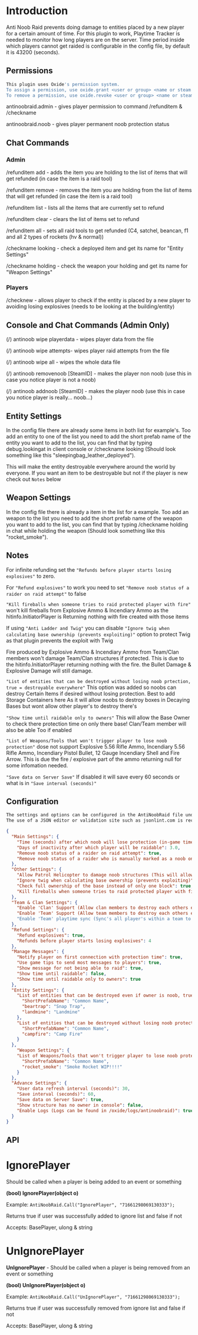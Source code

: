 # Introduction
Anti Noob Raid prevents doing damage to entities placed by a new player for a certain amount of time.
For this plugin to work, Playtime Tracker is needed to monitor how long players are on the server.
Time period inside which players cannot get raided is configurable in the config file, by default it is 43200 (seconds).

## Permissions

```bash
This plugin uses Oxide's permission system. 
To assign a permission, use oxide.grant <user or group> <name or steam id> <permission>. 
To remove a permission, use oxide.revoke <user or group> <name or steam id> <permission>.
```

antinoobraid.admin - gives player permission to command /refunditem & /checkname

antinoobraid.noob - gives player permanent noob protection status

## Chat Commands

### Admin
/refunditem add - adds the item you are holding to the list of items that will get refunded (in case the item is a raid tool)

/refunditem remove - removes the item you are holding from the list of items that will get refunded (in case the item is a raid tool)

/refunditem list - lists all the items that are currently set to refund

/refunditem clear - clears the list of items set to refund

/refunditem all - sets all raid tools to get refunded (C4, satchel, beancan, f1 and all 2 types of rockets (hv & normal))

/checkname looking - check a deployed item and get its name for "Entity Settings"

/checkname holding - check the weapon your holding and get its name for "Weapon Settings"

### Players

/checknew - allows player to check if the entity is placed by a new player to avoiding losing explosives (needs to be looking at the building/entity)

## Console and Chat Commands (Admin Only)

(/) antinoob wipe playerdata - wipes player data from the file

(/) antinoob wipe attempts- wipes player raid attempts from the file

(/) antinoob wipe all - wipes the whole data file

(/) antinoob removenoob [SteamID] - makes the player non noob (use this in case you notice player is not a noob)

(/) antinoob addnoob [SteamID] - makes the player noob (use this in case you notice player is really... noob...)

## Entity Settings

In the config file there are already some items in both list for example's. Too add an entity to one of the list you need to add the short prefab name of the entity you want to add to the list, you can find that by typing debug.lookingat in client console or /checkname looking (Should look something like this "sleepingbag_leather_deployed").

This will make the entity destroyable everywhere around the world by everyone. If you want an item to be destroyable but not if the player is new check out `Notes` below

## Weapon Settings

In the config file there is already a item in the list for a example. Too add an weapon to the list you need to add the short prefab name of the weapon you want to add to the list, you can find that by typing /checkname holding in chat while holding the weapon (Should look something like this "rocket_smoke").

## Notes
For infinite refunding set the `"Refunds before player starts losing explosives"` to zero.

For `"Refund explosives"` to work you need to set `"Remove noob status of a raider on raid attempt"` to false

`"Kill fireballs when someone tries to raid protected player with fire"` won't kill fireballs from Explosive Ammo & Incendiary Ammo as the hitinfo.InitiatorPlayer is Returning nothing with fire created with those items

If using `"Anti Ladder and Twig"` you can disable `"Ignore twig when calculating base ownership (prevents exploiting)"` option to protect Twig as that plugin prevents the exploit with Twig

 Fire produced by Explosive Ammo & Incendiary Ammo from Team/Clan members won't damage Team/Clan structures if protected. This is due to the hitinfo.InitiatorPlayer returning nothing with the fire. the Bullet Damage & Explosive Damage will still damage.
 
 `"List of entities that can be destroyed without losing noob prtection, true = destroyable everywhere"` This option was added so noobs can destroy Certain Items if desired without losing protection. Best to add Storage Containers here As it will allow noobs to destroy boxes in Decaying Bases but wont allow other player's to destroy there's
 
 `"Show time until raidable only to owners"` This will allow the Base Owner to check there protection time on only there base! Clan/Team member will also be able Too if enabled

`"List of Weapons/Tools that won't trigger player to lose noob protection"`  dose not support Explosive 5.56 Rifle Ammo, Incendiary 5.56 Rifle Ammo, Incendiary Pistol Bullet, 12 Gauge Incendiary Shell and Fire Arrow. This is due the fire / explosive part of the ammo returning null for some infomation needed.
 
 `"Save data on Server Save"` If disabled it will save every 60 seconds or what is in `"Save interval (seconds)"`
 
 ## Configuration

```bash
The settings and options can be configured in the AntiNoobRaid file under the config directory. 
The use of a JSON editor or validation site such as jsonlint.com is recommended to avoid formatting issues and syntax errors.
```

```json
{
  "Main Settings": {
    "Time (seconds) after which noob will lose protection (in-game time)": 43200,
    "Days of inactivity after which player will be raidable": 3.0,
    "Remove noob status of a raider on raid attempt": true,
    "Remove noob status of a raider who is manually marked as a noob on raid attempt": true
  },
  "Other Settings": {
    "Allow Patrol Helicopter to damage noob structures (This will allow players to raid noobs with Patrol Helicopter)": true,
    "Ignore twig when calculating base ownership (prevents exploiting)": true,
    "Check full ownership of the base instead of only one block": true,
    "Kill fireballs when someone tries to raid protected player with fire (prevents lag)": true
  },
  "Team & Clan Settings": {
    "Enable 'Clan' Support (Allow clan members to destroy each others entities & Remove protection from clan members when a member tries to raid)": true,
    "Enable 'Team' Support (Allow team members to destroy each others entities & Remove protection from team members when a member tries to raid)": true
    "Enable 'Team' playtime sync (Sync's all player's within a team to the highest playtime)": true
  },
  "Refund Settings": {
    "Refund explosives": true,
    "Refunds before player starts losing explosives": 4
  },
  "Manage Messages": {
    "Notify player on first connection with protection time": true,
    "Use game tips to send most messages to players": true,
    "Show message for not being able to raid": true,
    "Show time until raidable": false,
    "Show time until raidable only to owners": true
  },
  "Entity Settings": {
    "List of entities that can be destroyed even if owner is noob, true = destroyable everywhere": {
      "ShortPrefabName": "Common Name",
      "beartrap": "Snap Trap",
      "landmine": "Landmine"
    },
    "List of entities that can be destroyed without losing noob protection, true = destroyable everywhere": {
      "ShortPrefabName": "Common Name",
      "campfire": "Camp Fire"
    }
  },
    "Weapon Settings": {
    "List of Weapons/Tools that won't trigger player to lose noob protection": {
      "ShortPrefabName": "Common Name",
      "rocket_smoke": "Smoke Rocket WIP!!!!"
    }
  },
  "Advance Settings": {
    "User data refresh interval (seconds)": 30,
    "Save interval (seconds)": 60,
    "Save data on Server Save": true,
    "Show structure has no owner in console": false,
    "Enable Logs (Logs can be found in /oxide/logs/antinoobraid)": true
  }
}

```

## API
# IgnorePlayer 

 Should be called when a player is being added to an event or something
 
**(bool) IgnorePlayer(object o)**

Example: `AntiNoobRaid.Call("IgnorePlayer", "71661298069130333");`

Returns true if user was successfully added to ignore list and false if not

Accepts: BasePlayer, ulong & string

# UnIgnorePlayer
**UnIgnorePlayer** - Should be called when a player is being removed from an event or something

**(bool) UnIgnorePlayer(object o)**

Example: `AntiNoobRaid.Call("UnIgnorePlayer", "71661298069130333");`

Returns true if user was successfully removed from ignore list and false if not

Accepts: BasePlayer, ulong & string